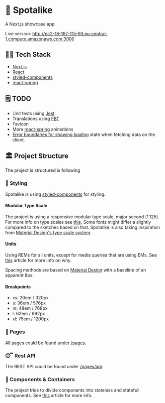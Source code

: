 # 🎵 Spotalike

A Next.js showcase app

Live version: http://ec2-18-197-115-93.eu-central-1.compute.amazonaws.com:3000

## 👨‍💻 Tech Stack

- [Next.js](https://nextjs.org/)
- [React](https://reactjs.org/)
- [styled-components](https://www.styled-components.com/)
- [react-spring](https://www.react-spring.io/)

## 🗒️ TODO

- Unit tests using [Jest](https://jestjs.io/)
- Translations using [FBT](https://facebookincubator.github.io/fbt/)
- Favicon
- More [react-spring](https://www.react-spring.io/) animations
- [Error boundaries for showing loading](https://codeburst.io/using-promises-and-error-boundaries-for-data-loading-within-your-react-redux-app-219f8d3a6d26) state when fetching data on the client.

## 🏛️ Project Structure

The project is structured is following

### 💅 Styling

Spotalike is using [styled-components](https://www.styled-components.com/) for styling.

#### Modular Type Scale

The project is using a responsive modular type scale, major second (1.125). For more info on type scales see [this](https://medium.com/sketch-app-sources/exploring-responsive-type-scales-cf1da541be54). Some fonts might differ a slightly compared to the sketches based on that. Spotalike is also taking inspiration from [Material Design's type scale system](https://material.io/design/typography/the-type-system.html#type-scale).

#### Units

Using REMs for all units, except for media queries that are using EMs. See [this](https://zellwk.com/blog/media-query-units/) article for more info on why.

Spacing methods are based on [Material Design](https://material.io/design/layout/spacing-methods.html) with a baseline of an apparent 8px.

#### Breakpoints

- xs: 20em / 320px
- s: 36em / 576px
- m: 48em / 768px
- l: 62em / 992px
- xl: 75em / 1200px

### 📃 Pages

All pages could be found under [/pages](/pages).

### 😴 Rest API

The REST API could be found under [/pages/api](/pages/api).

### 🚚 Components & Containers

The project tries to divide components into stateless and statefull components. See [this](https://medium.com/@dan_abramov/smart-and-dumb-components-7ca2f9a7c7d0) article for more info.
